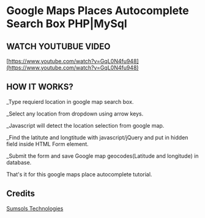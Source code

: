 # Google Maps Places Autocomplete Search Box PHP|MySql


## WATCH YOUTUBUE VIDEO
[https://www.youtube.com/watch?v=GqL0N4fu948](https://www.youtube.com/watch?v=GqL0N4fu948)


## HOW IT WORKS?
_Type requierd location in google map search box.

_Select any location from dropdown using arrow keys.

_Javascript will detect the location selection from google map.

_Find the latitute and longtitude with javascript/jQuery and put in hidden field inside HTML Form element.

_Submit the form and save Google map geocodes(Latitude and longitude) in database.

That's it for this google maps place autocomplete tutorial.



## Credits
[Sumsols Technologies](https://sumsols.com/)
